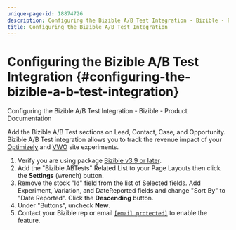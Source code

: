 ```yaml
---
unique-page-id: 18874726
description: Configuring the Bizible A/B Test Integration - Bizible - Product Documentation
title: Configuring the Bizible A/B Test Integration
---
```


# Configuring the Bizible A/B Test Integration {#configuring-the-bizible-a-b-test-integration}

Configuring the Bizible A/B Test Integration - Bizible - Product Documentation

Add the Bizible A/B Test sections on Lead, Contact, Case, and Opportunity. Bizible A/B Test integration allows you to track the revenue impact of your [Optimizely](http://optimizely.com/) and [VWO](http://vwo.com/) site experiments.

1. Verify you are using package [Bizible v3.9 or later](http://bizible.com/sf).
1. Add the "Bizible ABTests" Related List to your Page Layouts then click the **Settings** (wrench) button.
1. Remove the stock "Id" field from the list of Selected fields. Add Experiment, Variation, and DateReported fields and change "Sort By" to "Date Reported". Click the **Descending** button.
1. Under "Buttons", uncheck **New**.
1. Contact your Bizible rep or email [`[email protected]`](http://docs.marketo.com/cdn-cgi/l/email-protection#15666065657a676155777c6f7c7779703b767a78) to enable the feature.

